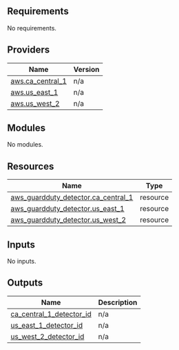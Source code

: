 ## Requirements

No requirements.

## Providers

| Name | Version |
|------|---------|
| <a name="provider_aws.ca_central_1"></a> [aws.ca\_central\_1](#provider\_aws.ca\_central\_1) | n/a |
| <a name="provider_aws.us_east_1"></a> [aws.us\_east\_1](#provider\_aws.us\_east\_1) | n/a |
| <a name="provider_aws.us_west_2"></a> [aws.us\_west\_2](#provider\_aws.us\_west\_2) | n/a |

## Modules

No modules.

## Resources

| Name | Type |
|------|------|
| [aws_guardduty_detector.ca_central_1](https://registry.terraform.io/providers/hashicorp/aws/latest/docs/resources/guardduty_detector) | resource |
| [aws_guardduty_detector.us_east_1](https://registry.terraform.io/providers/hashicorp/aws/latest/docs/resources/guardduty_detector) | resource |
| [aws_guardduty_detector.us_west_2](https://registry.terraform.io/providers/hashicorp/aws/latest/docs/resources/guardduty_detector) | resource |

## Inputs

No inputs.

## Outputs

| Name | Description |
|------|-------------|
| <a name="output_ca_central_1_detector_id"></a> [ca\_central\_1\_detector\_id](#output\_ca\_central\_1\_detector\_id) | n/a |
| <a name="output_us_east_1_detector_id"></a> [us\_east\_1\_detector\_id](#output\_us\_east\_1\_detector\_id) | n/a |
| <a name="output_us_west_2_detector_id"></a> [us\_west\_2\_detector\_id](#output\_us\_west\_2\_detector\_id) | n/a |
